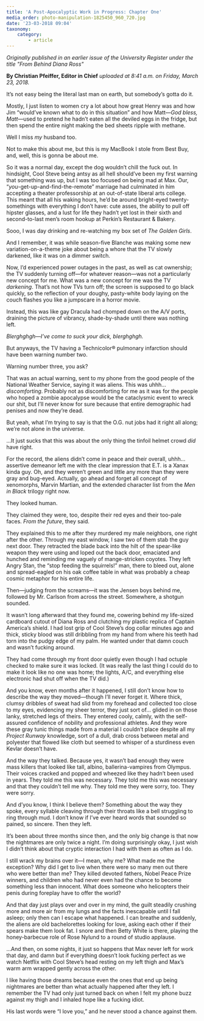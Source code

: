 ```yaml
---
title: 'A Post-Apocalyptic Work in Progress: Chapter One'
media_order: photo-manipulation-1825450_960_720.jpg
date: '23-03-2018 09:04'
taxonomy:
    category:
        - article
---
```


_Originally published in an earlier issue of the University Register under the title "From Behind Diana Ross"_

**By Christian Pfeiffer, Editor in Chief** _uploaded at 8:41 a.m. on Friday, March 23, 2018._

It’s not easy being the literal last man on earth, but somebody’s gotta do it.

Mostly, I just listen to women cry a lot about how great Henry was and how Jim “would’ve known what to do in this situation” and how Matt—_God bless, Matt_—used to pretend he hadn’t eaten all the deviled eggs in the fridge, but then spend the entire night making the bed sheets ripple with methane.
    
Well I miss _my_ husband too.

Not to make this about me, but this is my MacBook I stole from Best Buy, and, well, this is gonna be about me.

So it was a normal day, except the dog wouldn’t chill the fuck out. In hindsight, Cool Steve being antsy as all hell should’ve been my first warning that something was up, but I was too focused on being mad at Max. Our, “_you_-get-up-and-find-the-remote” marriage had culminated in him accepting a theater professorship at an out-of-state liberal arts college. This meant that all his waking hours, he’d be around bright-eyed twenty-somethings with everything I don’t have: cute asses, the ability to pull off hipster glasses, and a lust for life they hadn’t yet lost in their sixth and second-to-last men’s room hookup at Perkin’s Restaurant & Bakery.
	
Sooo, I was day drinking and re-watching my box set of _The Golden Girls_. 

And I remember, it was while season-five Blanche was making some new variation-on-a-theme joke about being a whore that the TV slowly darkened, like it was on a dimmer switch.

Now, I’d experienced power outages in the past, as well as cat ownership; the TV suddenly turning off—for whatever reason—was not a particularly new concept for me. What was a new concept for me was the TV _darkening_. That’s not how TVs turn off; the screen is supposed to go black quickly, so the reflection of your doughy, pasty-white body laying on the couch flashes you like a jumpscare in a horror movie.

Instead, this was like gay Dracula had chomped down on the A/V ports, draining the picture of vibrancy, shade-by-shade until there was nothing left.

_Blerghghgh—I’ve come to suck your dick, blerghghgh._

But anyways, the TV having a Technicolor® pulmonary infarction should have been warning number two.

Warning number three, you ask?

That was an actual warning, sent to my phone from the good people of the National Weather Service, saying it was aliens. This was uhhh… _discomforting_. Probably not as discomforting for me as it was for the people who hoped a zombie apocalypse would be the cataclysmic event to wreck our shit, but I’ll never know for sure because that entire demographic had penises and now they’re dead.

But yeah, what I’m trying to say is that the O.G. nut jobs had it right all along; we’re not alone in the universe.

…It just sucks that this was about the only thing the tinfoil helmet crowd _did_ have right.
   
For the record, the aliens didn’t come in peace and their overall, uhhh… assertive demeanor left me with the clear impression that E.T. is a Xanax kinda guy. Oh, and they weren’t green and little any more than they were gray and bug-eyed. Actually, go ahead and forget all concept of xenomorphs, Marvin Martian, and the extended character list from the _Men in Black_ trilogy right now.

They looked human.

They claimed they were, too, despite their red eyes and their too-pale faces. _From the future_, they said.

They explained this to me after they murdered my male neighbors, one right after the other. Through my east window, I saw two of them stab the guy next door. They retracted the blade back into the hilt of the spear-like weapon they were using and loped out the back door, emaciated and hunched and reminding me vaguely of mange-stricken coyotes. They left Angry Stan, the “stop feeding the squirrels!” man, there to bleed out, alone and spread-eagled on his oak coffee table in what was probably a cheap cosmic metaphor for his entire life.

Then—judging from the screams—it was the Jensen boys behind me, followed by Mr. Carlson from across the street. Somewhere, a shotgun sounded.

It wasn’t long afterward that they found me, cowering behind my life-sized cardboard cutout of Diana Ross and clutching my plastic replica of Captain America’s shield. I had lost grip of Cool Steve’s dog collar minutes ago and thick, sticky blood was still dribbling from my hand from where his teeth had torn into the pudgy edge of my palm. He wanted under that damn couch and wasn’t fucking around.

They had come through my front door quietly even though I had octuple checked to make sure it was locked. (It was really the last thing I could do to make it look like no one was home; the lights, A/C, and everything else electronic had shut off when the TV did.)

And you know, even months after it happened, I still don’t know how to describe the way they moved—though I’ll never forget it. Where thick, clumsy dribbles of sweat had slid from my forehead and collected too close to my eyes, evidencing my sheer terror, they just sort of… glided in on those lanky, stretched legs of theirs. They entered cooly, calmly, with the self-assured confidence of nobility and professional athletes. And they wore these gray tunic things made from a material I couldn’t place despite all my _Project Runway_ knowledge, sort of a dull, drab cross between metal and polyester that flowed like cloth but seemed to whisper of a sturdiness even Kevlar doesn’t have.

And the way they talked. Because yes, it wasn’t bad enough they were mass killers that looked like tall, albino, ballerina-vampires from Olympus. Their voices cracked and popped and wheezed like they hadn’t been used in years. They told me this was necessary. They told me this was necessary and that they couldn’t tell me why. They told me they were sorry, too. They were sorry. 

And d’you know, I think I believe them? Something about the way they spoke, every syllable cleaving through their throats like a bell struggling to ring through mud. I don’t know if I’ve ever heard words that sounded so pained, so sincere.
Then they left.

It’s been about three months since then, and the only big change is that now the nightmares are only twice a night. I’m doing surprisingly okay, I just wish I didn’t think about that cryptic interaction I had with them as often as I do.

I still wrack my brains over it—I mean, why me? What made me the exception? Why did I get to live when there were so many men out there who were better than me? They killed devoted fathers, Nobel Peace Prize winners, and children who had never even had the chance to become something less than innocent. What does someone who helicopters their penis during foreplay have to offer the world?

And that day just plays over and over in my mind, the guilt steadily crushing more and more air from my lungs and the facts inescapable until I fall asleep; only then can I escape what happened. I can breathe and suddenly, the aliens are old bachelorettes looking for love, asking each other if their spears make them look fat. I snore and then Betty White is there, playing the honey-barbecue role of Rose Nylund to a round of studio applause.

…And then, on some nights, it just so happens that Max never left for work that day, and damn but if everything doesn’t look fucking perfect as we watch Netflix with Cool Steve’s head resting on my left thigh and Max’s warm arm wrapped gently across the other.

I like having those dreams because even the ones that end up being nightmares are better than what actually happened after they left. I remember the TV had only just turned back on when I felt my phone buzz against my thigh and I inhaled hope like a fucking idiot.

His last words were “I love you,” and he never stood a chance against them.